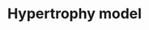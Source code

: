 ---
annotations:
- id: DOID:114
  parent: cardiovascular system disease
  type: Disease Ontology
  value: heart disease
- id: PW:0000296
  parent: disease pathway
  type: Pathway Ontology
  value: hypertrophic cardiomyopathy pathway
- id: PW:0000013
  parent: disease pathway
  type: Pathway Ontology
  value: disease pathway
- id: CL:0000746
  parent: native cell
  type: Cell Type Ontology
  value: cardiac muscle cell
- id: CL:0000187
  parent: native cell
  type: Cell Type Ontology
  value: muscle cell
authors:
- A.C.Zambon
- MaintBot
- Derob
- Thomas
- Khanspers
- AlexanderPico
- Jmelius
- MirellaKalafati
- AMTan
- Egonw
- Eweitz
citedin:
- link: PMC9664052
  title: Systems biology approach reveals a common molecular basis for COVID-19 and
    non-alcoholic fatty liver disease (NAFLD) (2022)
communities:
- Diseases
description: Model of the effects of resistance exercise on gene regulation in human
  quadriceps muscle after an acute bout of isotonic exercise.   Proteins on this pathway
  have targeted assays available via the [https://assays.cancer.gov/available_assays?wp_id=WP516
  CPTAC Assay Portal]
last-edited: 2021-05-22
ndex: ac6990ac-8b61-11eb-9e72-0ac135e8bacf
organisms:
- Homo sapiens
redirect_from:
- /index.php/Pathway:WP516
- /instance/WP516
- /instance/WP516_rr117755
revision: r117755
schema-jsonld:
- '@context': https://schema.org/
  '@id': https://wikipathways.github.io/pathways/WP516.html
  '@type': Dataset
  creator:
    '@type': Organization
    name: WikiPathways
  description: Model of the effects of resistance exercise on gene regulation in human
    quadriceps muscle after an acute bout of isotonic exercise.   Proteins on this
    pathway have targeted assays available via the [https://assays.cancer.gov/available_assays?wp_id=WP516
    CPTAC Assay Portal]
  keywords:
  - ADAM10
  - ANKRD1
  - ATF3
  - CYR61
  - DUSP14
  - EIF4E
  - EIF4EBP1
  - GDF8
  - HBEGF
  - IFNG
  - IFRD1
  - IL18
  - IL1A
  - IL1R1
  - JUND
  - MYOG
  - NR4A3
  - TCF8
  - VEGF
  - WDR1
  license: CC0
  name: Hypertrophy model
seo: CreativeWork
title: Hypertrophy model
wpid: WP516
---